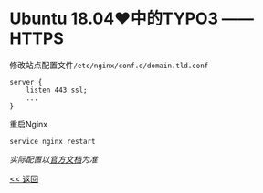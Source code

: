 # Ubuntu 18.04♥中的TYPO3 —— HTTPS

修改站点配置文件`/etc/nginx/conf.d/domain.tld.conf`

    server {
        listen 443 ssl;
        ...
    }

重启Nginx

	service nginx restart

*实际配置以[官方文档](http://nginx.org/en/docs/http/converting_rewrite_rules.html)为准*

[<< 返回](README.md)